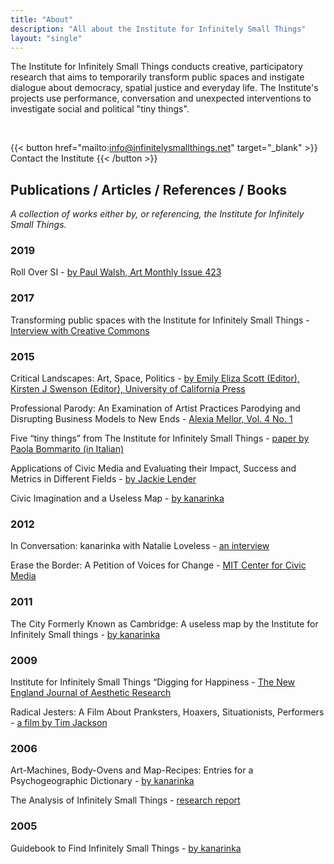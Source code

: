 ```yaml
---
title: "About"
description: "All about the Institute for Infinitely Small Things"
layout: "single"
---
```


The Institute for Infinitely Small Things conducts creative, participatory research that aims to temporarily transform public spaces and instigate dialogue about democracy, spatial justice and everyday life. The Institute's projects use performance, conversation and unexpected interventions to investigate social and political "tiny things".

<br>

{{< button href="mailto:info@infinitelysmallthings.net" target="_blank" >}}
Contact the Institute
{{< /button >}}

## Publications / Articles / References / Books

*A collection of works either by, or referencing, the Institute for Infinitely Small Things.*

### 2019

Roll Over SI - [by Paul Walsh, Art Monthly Issue 423](https://www.artmonthly.co.uk/magazine/site/issue/february-2019)

### 2017

Transforming public spaces with the Institute for Infinitely Small Things - [Interview with Creative Commons](https://creativecommons.org/2017/02/15/institute-for-infinitely-small-things/)

### 2015

Critical Landscapes: Art, Space, Politics - [by Emily Eliza Scott (Editor), Kirsten J Swenson (Editor), University of California Press](https://www.ucpress.edu/books/critical-landscapes/paper)

 Professional Parody: An Examination of Artist Practices Parodying and Disrupting Business Models to New Ends - [Alexia Mellor, Vol. 4 No. 1](https://oa.journals.publicknowledgeproject.org/index.php/oa/article/view/50)

 Five “tiny things” from The Institute for Infinitely Small Things - [paper by Paola Bommarito (in Italian)](https://www.academia.edu/11664931/Five_tiny_things_from_The_Institute_for_Infinitely_Small_Things)

 Applications of Civic Media and Evaluating their Impact, Success and Metrics in Different Fields - [by Jackie Lender](https://blogs.microsoft.com/newengland/2015/06/18/applications-of-civic-media-and-evaluating-their-impact-success-and-metrics-in-different-fields/)

 Civic Imagination and a Useless Map - [by kanarinka](https://kanarinka.com/wp-content/uploads/2015/07/CivicImaginationAndAUselessMap.pdf)

### 2012

In Conversation: kanarinka with Natalie Loveless - [an interview](https://elabhome.blob.core.windows.net/resources/in-conversation-kanarinka-with-natalie-loveless.pdf)

Erase the Border: A Petition of Voices for Change - [MIT Center for Civic Media](https://civic.mit.edu/index.html%3Fp=908.html) 


### 2011

The City Formerly Known as Cambridge: A useless map by the Institute for Infinitely Small things - [by kanarinka](https://kanarinka.com/wp-content/uploads/2021/01/DIgnazio-2011-The-City-Formerly-Known-as-Cambridge-a-useless-ma.pdf)

### 2009

Institute for Infinitely Small Things “Digging for Happiness - [The New England Journal of Aesthetic Research](http://aesthetic.gregcookland.com/2009/10/institute-for-infinitely-small-things.html)

Radical Jesters: A Film About Pranksters, Hoaxers, Situationists, Performers - [a film by Tim Jackson](https://youtu.be/I6pekPDJVHg?si=LhKFKHLP7cI_yNoA&t=189)

### 2006

Art-Machines, Body-Ovens and Map-Recipes: Entries for a Psychogeographic Dictionary - [by kanarinka](https://cartographicperspectives.org/index.php/journal/article/view/cp53-kanarinka)

The Analysis of Infinitely Small Things - [research report](https://kanarinka.com/wp-content/uploads/2021/01/The-Institute-For-Infinitely-Small-2006-The-Analysis-of-Infinitely-Small-Things-Research-.pdf)

### 2005 

Guidebook to Find Infinitely Small Things - [by kanarinka](https://kanarinka.com/wp-content/uploads/2021/01/DIgnazio-2005-Guidebook-to-Find-Infinitely-Small-Things.pdf)

